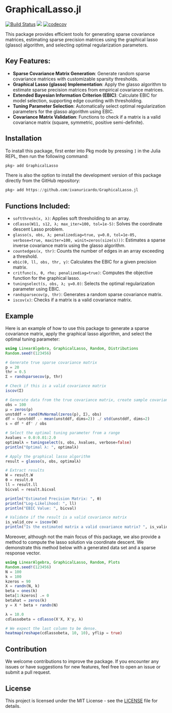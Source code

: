 # GraphicalLasso.jl

[![Build Status](https://github.com/ivanuricardo/GraphicalLasso.jl/actions/workflows/CI.yml/badge.svg?branch=main)](https://github.com/ivanuricardo/GraphicalLasso.jl/actions/workflows/CI.yml?query=branch%3Amain)
[![](https://img.shields.io/badge/docs-stable-blue.svg)](https://ivanuricardo.github.io/GraphicalLasso.jl/stable)
[![codecov](https://codecov.io/gh/ivanuricardo/GraphicalLasso.jl/graph/badge.svg?token=f7OfqnmtEC)](https://codecov.io/gh/ivanuricardo/GraphicalLasso.jl)

This package provides efficient tools for generating sparse covariance matrices, estimating sparse precision matrices using the graphical lasso (glasso) algorithm, and selecting optimal regularization parameters.

## Key Features:

- **Sparse Covariance Matrix Generation**: Generate random sparse covariance matrices with customizable sparsity thresholds.
- **Graphical Lasso (glasso) Implementation**: Apply the glasso algorithm to estimate sparse precision matrices from empirical covariance matrices.
- **Extended Bayesian Information Criterion (EBIC)**: Calculate EBIC for model selection, supporting edge counting with thresholding.
- **Tuning Parameter Selection**: Automatically select optimal regularization parameters for the glasso algorithm using EBIC.
- **Covariance Matrix Validation**: Functions to check if a matrix is a valid covariance matrix (square, symmetric, positive semi-definite).

## Installation

To install this package, first enter into Pkg mode by pressing `]` in the Julia REPL, then run the following command:
```julia
pkg> add GraphicalLasso
```

There is also the option to install the development version of this package directly from the GitHub repository:
```julia
pkg> add https://github.com/ivanuricardo/GraphicalLasso.jl
```

## Functions Included:

- `softthresh(x, λ)`: Applies soft thresholding to an array.
- `cdlasso(W11, s12, λ; max_iter=100, tol=1e-5)`: Solves the coordinate descent Lasso problem.
- `glasso(s, obs, λ; penalizediag=true, γ=0.0, tol=1e-05, verbose=true, maxiter=100, winit=zeros(size(s)))`: Estimates a sparse inverse covariance matrix using the glasso algorithm.
- `countedges(x, thr)`: Counts the number of edges in an array exceeding a threshold.
- `ebic(θ, ll, obs, thr, γ)`: Calculates the EBIC for a given precision matrix.
- `critfunc(s, θ, rho; penalizediag=true)`: Computes the objective function for the graphical lasso.
- `tuningselect(s, obs, λ; γ=0.0)`: Selects the optimal regularization parameter using EBIC.
- `randsparsecov(p, thr)`: Generates a random sparse covariance matrix.
- `iscov(x)`: Checks if a matrix is a valid covariance matrix.

## Example

Here is an example of how to use this package to generate a sparse covariance matrix, apply the graphical lasso algorithm, and select the optimal tuning parameter:

```julia
using LinearAlgebra, GraphicalLasso, Random, Distributions
Random.seed!(123456)

# Generate true sparse covariance matrix
p = 20
thr = 0.5
Σ = randsparsecov(p, thr)

# Check if this is a valid covariance matrix
iscov(Σ)

# Generate data from the true covariance matrix, create sample covariance matrix
obs = 100
μ = zeros(p)
unstddf = rand(MvNormal(zeros(p), Σ), obs)
df = (unstddf .- mean(unstddf, dims=2)) ./ std(unstddf, dims=2)
s = df * df' / obs

# Select the optimal tuning parameter from a range
λvalues = 0.0:0.01:2.0
optimalλ = tuningselect(s, obs, λvalues, verbose=false)
println("Optimal λ: ", optimalλ)

# Apply the graphical lasso algorithm
result = glasso(s, obs, optimalλ)

# Extract results
W = result.W
θ = result.θ
ll = result.ll
bicval = result.bicval

println("Estimated Precision Matrix: ", θ)
println("Log-Likelihood: ", ll)
println("EBIC Value: ", bicval)

# Validate if the result is a valid covariance matrix
is_valid_cov = iscov(W)
println("Is the estimated matrix a valid covariance matrix? ", is_valid_cov)
```

Moreover, although not the main focus of this package, we also provide a method to compute the lasso solution via coordinate descent.
We demonstrate this method below with a generated data set and a sparse response vector.

```julia
using LinearAlgebra, GraphicalLasso, Random, Plots
Random.seed!(123456)
N = 100
k = 100
kzeros = 90
X = randn(N, k)
beta = ones(k)
beta[1:kzeros] .= 0
betahat = zeros(k)
y = X * beta + randn(N)

λ = 10.0
cdlassobeta = cdlasso(X'X, X'y, λ)

# We expect the last column to be dense.
heatmap(reshape(cdlassobeta, 10, 10), yflip = true)
```

## Contribution

We welcome contributions to improve the package.
If you encounter any issues or have suggestions for new features, feel free to open an issue or submit a pull request.

## License

This project is licensed under the MIT License - see the [LICENSE](https://github.com/ivanuricardo/GraphicalLasso.jl/blob/main/LICENSE) file for details.
